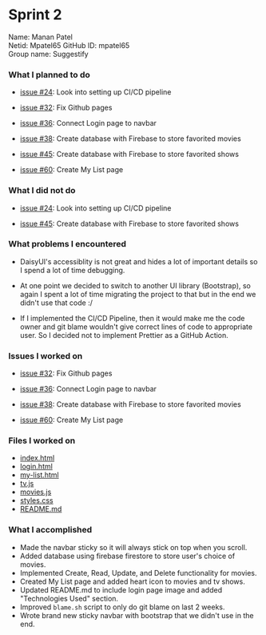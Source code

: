 # Sprint 2

Name: Manan Patel \
Netid: Mpatel65
GitHub ID: mpatel65 \
Group name: Suggestify

### What I planned to do

* [issue #24](https://github.com/utk-cs340-fall22/suggestify.github.io/issues/24): Look into setting up CI/CD pipeline

* [issue #32](https://github.com/utk-cs340-fall22/suggestify.github.io/issues/32): Fix Github pages

* [issue #36](https://github.com/utk-cs340-fall22/suggestify.github.io/issues/36): Connect Login page to navbar

* [issue #38](https://github.com/utk-cs340-fall22/suggestify.github.io/issues/38): Create database with Firebase to store favorited movies

* [issue #45](https://github.com/utk-cs340-fall22/suggestify.github.io/issues/45): Create database with Firebase to store favorited shows

* [issue #60](https://github.com/utk-cs340-fall22/suggestify.github.io/issues/60): Create My List page

### What I did not do

* [issue #24](https://github.com/utk-cs340-fall22/suggestify.github.io/issues/24): Look into setting up CI/CD pipeline

* [issue #45](https://github.com/utk-cs340-fall22/suggestify.github.io/issues/45): Create database with Firebase to store favorited shows

### What problems I encountered

* DaisyUI's accessiblity is not great and hides a lot of important details so I spend a lot of time debugging.

* At one point we decided to switch to another UI library (Bootstrap), so again I spent a lot of time migrating the project to that but in the end we didn't use that code :/

* If I implemented the CI/CD Pipeline, then it would make me the code owner and git blame wouldn't give correct lines of code to appropriate user. So I decided not to implement Prettier as a GitHub Action.

### Issues I worked on

* [issue #32](https://github.com/utk-cs340-fall22/suggestify.github.io/issues/32): Fix Github pages

* [issue #36](https://github.com/utk-cs340-fall22/suggestify.github.io/issues/36): Connect Login page to navbar

* [issue #38](https://github.com/utk-cs340-fall22/suggestify.github.io/issues/38): Create database with Firebase to store favorited movies

* [issue #60](https://github.com/utk-cs340-fall22/suggestify.github.io/issues/60): Create My List page

### Files I worked on

* [index.html](../index.html)
* [login.html](../login.html)
* [my-list.html](../my-list.html)
* [tv.js](../tv.js)
* [movies.js](../movies.js)
* [styles.css](../styles.css)
* [README.md](../README.md)

### What I accomplished

* Made the navbar sticky so it will always stick on top when you scroll.
* Added database using firebase firestore to store user's choice of movies.
* Implemented Create, Read, Update, and Delete functionality for movies.
* Created My List page and added heart icon to movies and tv shows.
* Updated README.md to include login page image and added "Technologies Used" section.
* Improved `blame.sh` script to only do git blame on last 2 weeks.
* Wrote brand new sticky navbar with bootstrap that we didn't use in the end.
